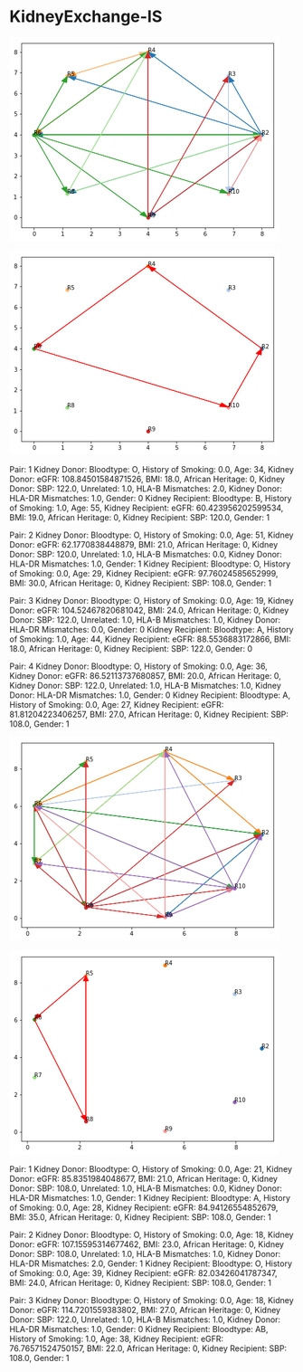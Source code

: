 # KidneyExchange-IS

![alt text](https://github.com/Kjarten/KidneyExchange-IS/blob/master/image_1A.png?raw=true)

![alt text](https://github.com/Kjarten/KidneyExchange-IS/blob/master/image_1B.png?raw=true)

Pair: 1
Kidney Donor: Bloodtype: O, History of Smoking: 0.0, Age: 34,
Kidney Donor: eGFR: 108.84501584871526, BMI: 18.0, African Heritage: 0,
Kidney Donor: SBP: 122.0, Unrelated: 1.0, HLA-B Mismatches: 2.0,
Kidney Donor: HLA-DR Mismatches: 1.0, Gender: 0
Kidney Recipient: Bloodtype: B, History of Smoking: 1.0, Age: 55,
Kidney Recipient: eGFR: 60.423956202599534, BMI: 19.0, African Heritage: 0,
Kidney Recipient: SBP: 120.0, Gender: 1
 
Pair: 2
Kidney Donor: Bloodtype: O, History of Smoking: 0.0, Age: 51,
Kidney Donor: eGFR: 62.1770838448879, BMI: 21.0, African Heritage: 0,
Kidney Donor: SBP: 120.0, Unrelated: 1.0, HLA-B Mismatches: 0.0,
Kidney Donor: HLA-DR Mismatches: 1.0, Gender: 1
Kidney Recipient: Bloodtype: O, History of Smoking: 0.0, Age: 29,
Kidney Recipient: eGFR: 97.76024585652999, BMI: 30.0, African Heritage: 0,
Kidney Recipient: SBP: 108.0, Gender: 1
 
Pair: 3
Kidney Donor: Bloodtype: O, History of Smoking: 0.0, Age: 19,
Kidney Donor: eGFR: 104.52467820681042, BMI: 24.0, African Heritage: 0,
Kidney Donor: SBP: 122.0, Unrelated: 1.0, HLA-B Mismatches: 1.0,
Kidney Donor: HLA-DR Mismatches: 0.0, Gender: 0
Kidney Recipient: Bloodtype: A, History of Smoking: 1.0, Age: 44,
Kidney Recipient: eGFR: 88.5536883172866, BMI: 18.0, African Heritage: 0,
Kidney Recipient: SBP: 122.0, Gender: 0
 
Pair: 4
Kidney Donor: Bloodtype: O, History of Smoking: 0.0, Age: 36,
Kidney Donor: eGFR: 86.52113737680857, BMI: 20.0, African Heritage: 0,
Kidney Donor: SBP: 122.0, Unrelated: 1.0, HLA-B Mismatches: 1.0,
Kidney Donor: HLA-DR Mismatches: 1.0, Gender: 0
Kidney Recipient: Bloodtype: A, History of Smoking: 0.0, Age: 27,
Kidney Recipient: eGFR: 81.81204223406257, BMI: 27.0, African Heritage: 0,
Kidney Recipient: SBP: 108.0, Gender: 1

![alt text](https://github.com/Kjarten/KidneyExchange-IS/blob/master/image_2A.png?raw=true)

![alt text](https://github.com/Kjarten/KidneyExchange-IS/blob/master/image_2B.png?raw=true)

Pair: 1
Kidney Donor: Bloodtype: O, History of Smoking: 0.0, Age: 21,
Kidney Donor: eGFR: 85.8351984048677, BMI: 21.0, African Heritage: 0,
Kidney Donor: SBP: 108.0, Unrelated: 1.0, HLA-B Mismatches: 0.0,
Kidney Donor: HLA-DR Mismatches: 1.0, Gender: 1
Kidney Recipient: Bloodtype: A, History of Smoking: 0.0, Age: 28,
Kidney Recipient: eGFR: 84.94126554852679, BMI: 35.0, African Heritage: 0,
Kidney Recipient: SBP: 108.0, Gender: 1
 
Pair: 2
Kidney Donor: Bloodtype: O, History of Smoking: 0.0, Age: 18,
Kidney Donor: eGFR: 107.15595314677462, BMI: 23.0, African Heritage: 0,
Kidney Donor: SBP: 108.0, Unrelated: 1.0, HLA-B Mismatches: 1.0,
Kidney Donor: HLA-DR Mismatches: 2.0, Gender: 1
Kidney Recipient: Bloodtype: O, History of Smoking: 0.0, Age: 39,
Kidney Recipient: eGFR: 82.03426041787347, BMI: 24.0, African Heritage: 0,
Kidney Recipient: SBP: 108.0, Gender: 1
 
Pair: 3
Kidney Donor: Bloodtype: O, History of Smoking: 0.0, Age: 18,
Kidney Donor: eGFR: 114.7201559383802, BMI: 27.0, African Heritage: 0,
Kidney Donor: SBP: 122.0, Unrelated: 1.0, HLA-B Mismatches: 1.0,
Kidney Donor: HLA-DR Mismatches: 1.0, Gender: 0
Kidney Recipient: Bloodtype: AB, History of Smoking: 1.0, Age: 38,
Kidney Recipient: eGFR: 76.76571524750157, BMI: 22.0, African Heritage: 0,
Kidney Recipient: SBP: 108.0, Gender: 1
